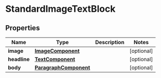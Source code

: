 # StandardImageTextBlock

## Properties
Name | Type | Description | Notes
------------ | ------------- | ------------- | -------------
**image** | [**ImageComponent**](ImageComponent.md) |  |  [optional]
**headline** | [**TextComponent**](TextComponent.md) |  |  [optional]
**body** | [**ParagraphComponent**](ParagraphComponent.md) |  |  [optional]
